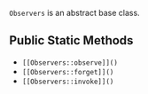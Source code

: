 `Observers` is an abstract base class.

## Public Static Methods

* `[[Observers::observe]]()`
* `[[Observers::forget]]()`
* `[[Observers::invoke]]()`

